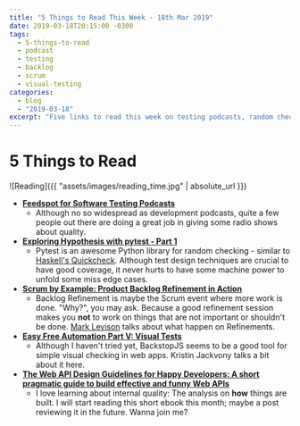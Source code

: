 ```yaml
---
title: "5 Things to Read This Week - 18th Mar 2019"
date: 2019-03-18T20:15:00 -0300
tags:
  - 5-things-to-read
  - podcast
  - testing
  - backlog
  - scrum
  - visual-testing 
categories:
  - blog
  - "2019-03-18"
excerpt: "Five links to read this week on testing podcasts, random checking, backlogs, Visual Testing and a book on Web API Design"
---
```


# 5 Things to Read

![Reading]({{ "assets/images/reading_time.jpg" | absolute_url }})

- **[Feedspot for Software Testing Podcasts](https://blog.feedspot.com/software_testing_podcasts/)**
  - Although no so widespread as development podcasts, quite a few people out there are doing a great job in giving some radio shows about quality.
- **[Exploring Hypothesis with pytest - Part 1](http://testtotester.blogspot.com/2019/02/exploring-hypothesis-with-pytest-part-1.html)**
  - Pytest is an awesome Python library for random checking - similar to [Haskell's Quickcheck](http://hackage.haskell.org/package/QuickCheck). Although test design techniques are crucial to have good coverage, it never hurts to have some machine power to unfold some miss edge cases.
- **[Scrum by Example: Product Backlog Refinement in Action](https://agilepainrelief.com/notesfromatooluser/2019/02/scrum-product-backlog-refinement.html)**
  - Backlog Refinement is maybe the Scrum event where more work is done. "Why?", you may ask. Because a good refinement session makes you **not** to work on things that are not important or shouldn't be done. [Mark Levison](https://twitter.com/mlevison?ref_src=twsrc%5Egoogle%7Ctwcamp%5Eserp%7Ctwgr%5Eauthor) talks about what happen on Refinements.  
- **[Easy Free Automation Part V: Visual Tests](http://thethinkingtester.blogspot.com/2019/02/easy-free-automation-part-v-visual-tests.html)**
  - Although I haven't tried yet, BackstopJS seems to be a good tool for simple visual checking in web apps. Kristin Jackvony talks a bit about it here.
- **[The Web API Design Guidelines for Happy Developers: A short pragmatic guide to build effective and funny Web APIs](https://www.amazon.com/Web-Design-Guidelines-Happy-Developers-ebook/dp/B019RWDAFS)**
  - I love learning about internal quality: The analysis on **how** things are built. I will start reading this short ebook this month; maybe a post reviewing it in the future. Wanna join me?